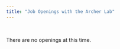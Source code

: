 ```yaml
---
title: "Job Openings with the Archer Lab"
---
```

  
  
<p>&nbsp;</p>  
  
There are no openings at this time.
